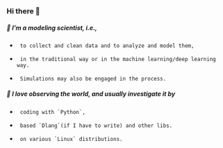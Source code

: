 ### Hi there 👋

#####   🔭 I’m a modeling scientist, i.e.,
-      to collect and clean data and to analyze and model them,
-      in the traditional way or in the machine learning/deep learning way.
-      Simulations may also be engaged in the process.

#####   🔭 I love observing the world, and usually investigate it by
-      coding with `Python`,
-      based `Dlang`(if I have to write) and other libs.
-      on various `Linux` distributions.
